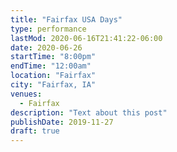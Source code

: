 ```yaml
---
title: "Fairfax USA Days"
type: performance
lastMod: 2020-06-16T21:41:22-06:00
date: 2020-06-26
startTime: "8:00pm"
endTime: "12:00am"
location: "Fairfax"
city: "Fairfax, IA"
venues:
  - Fairfax
description: "Text about this post"
publishDate: 2019-11-27
draft: true
---
```

